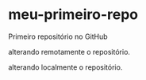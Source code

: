 # meu-primeiro-repo
Primeiro repositório no GitHub

alterando remotamente o repositório.

alterando localmente o repositório.